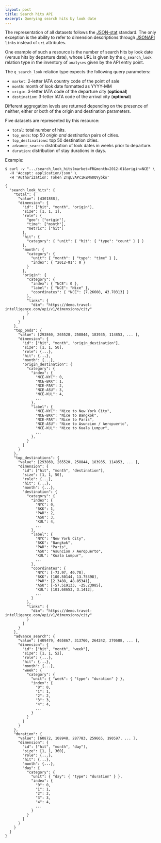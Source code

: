 ```yaml
---
layout: post
title: Search hits API
excerpt: Querying search hits by look date 
---
```


The representation of all datasets follows the
[JSON-stat](http://json-stat.org/) standard.
The only exception is the ability to refer to dimension descriptions through
[JSONAPI](http://jsonapi.org/) `links` instead of `uri` attributes.

One example of such a resource is the number of search hits by look date
(versus hits by departure date), whose URL is given by the `q_search_look`
relation type in the inventory of `analyses` given by the API entry point.

The `q_search_look` relation type expects the following query parameters:
* `market`: 2-letter IATA country code of the point of sale
* `month`: month of look date formatted as YYYY-MM
* `origin`: 3-letter IATA code of the departure city (**optional**)
* `destination`: 3-letter IATA code of the arrival city (**optional**)

Different aggregation levels are returned depending on the presence of neither,
either or both of the origin and destination parameters.

Five datasets are represented by this resource:
* `total`: total number of hits.
* `top_onds`: top 50 *origin and destination* pairs of cities.
* `top_destinations`: top 50 destination cities.
* `advance_search`: distribution of look dates in weeks prior to departure.
* `duration`: distribution of stay durations in days.

Example:

    $ curl -v ".../search_look_hits?market=FR&month=2012-01&origin=NCE" \
      -H 'Accept: application/json' \
      -H 'Authorization: Token 2TqLvAPc1HZMnUQVybko'

    {
      "search_look_hits": {
        "total": {
          "value": [4301888],
          "dimension": {
            "id": ["hit", "month", "origin"],
            "size": [1, 1, 1],
            "role": {
              "geo": ["origin"],
              "time": ["month"],
              "metric": ["hit"]
            },
            "hit": {
              "category": { "unit": { "hit": { "type": "count" } } }
            },
            "month": {
              "category": {
                "unit": { "month": { "type": "time" } },
                "index": { "2012-01": 0 }
              }
            },
            "origin": {
              "category": {
                "index": { "NCE": 0 },
                "label": { "NCE": "Nice" },
                "coordinates": { "NCE": [7.26608, 43.70313] }
              },
              "links": {
                "dim": "https://demo.travel-intelligence.com/api/v1/dimensions/city"
              }
            }
          }
        },
        "top_onds": {
          "value": [293860, 265520, 258844, 183935, 114853, ... ],
          "dimension": {
            "id": ["hit", "month", "origin_destination"],
            "size": [1, 1, 50],
            "role": {...},
            "hit": {...},
            "month": {...},
            "origin_destination": {
              "category": {
                "index": {
                  "NCE-NYC": 0,
                  "NCE-BKK": 1,
                  "NCE-PAR": 2,
                  "NCE-ASU": 3,
                  "NCE-KUL": 4,
                  ...
                },
                "label": {
                  "NCE-NYC": "Nice to New York City",
                  "NCE-BKK": "Nice to Bangkok",
                  "NCE-PAR": "Nice to Paris",
                  "NCE-ASU": "Nice to Asuncion / Aeropuerto",
                  "NCE-KUL": "Nice to Kuala Lumpur",
                  ...
                },
              }
            }
          }
        },
        "top_destinations": {
          "value": [293860, 265520, 258844, 183935, 114853, ... ],
          "dimension": {
            "id": ["hit", "month", "destination"],
            "size": [1, 1, 50],
            "role": {...},
            "hit": {...},
            "month": {...},
            "destination": {
              "category": {
                "index": {
                  "NYC": 0,
                  "BKK": 1,
                  "PAR": 2,
                  "ASU": 3,
                  "KUL": 4,
                  ...
                },
                "label": {
                  "NYC": "New York City",
                  "BKK": "Bangkok",
                  "PAR": "Paris",
                  "ASU": "Asuncion / Aeropuerto",
                  "KUL": "Kuala Lumpur",
                  ...
                },
                "coordinates": {
                  "NYC": [-73.97, 40.78],
                  "BKK": [100.50144, 13.75398],
                  "PAR": [2.3488, 48.85341],
                  "ASU": [-57.519133, -25.23985],
                  "KUL": [101.68653, 3.1412],
                  ...
                }
              },
              "links": {
                "dim": "https://demo.travel-intelligence.com/api/v1/dimensions/city"
              }
            }
          }
        },
        "advance_search": {
          "value": [409479, 465867, 313760, 264242, 270688, ... ],
          "dimension": {
            "id": ["hit", "month", "week"],
            "size": [1, 1, 52],
            "role": {...},
            "hit": {...},
            "month": {...},
            "week": {
              "category": {
                "unit": { "week": { "type": "duration" } },
                "index": {
                  "0": 0,
                  "1": 1,
                  "2": 2,
                  "3": 3,
                  "4": 4,
                  ...
                }
              }
            }
          }
        },
        "duration": {
          "value": [60872, 108948, 287783, 259665, 190597, ... ],
          "dimension": {
            "id": ["hit", "month", "day"],
            "size": [1, 1, 360],
            "role": {...},
            "hit": {...},
            "month": {...},
            "day": {
              "category": {
                "unit": { "day": { "type": "duration" } },
                "index": {
                  "0": 0,
                  "1": 1,
                  "2": 2,
                  "3": 3,
                  "4": 4,
                  ...
                }
              }
            }
          }
        }
      }
    }
